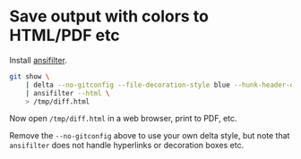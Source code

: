 # Save output with colors to HTML/PDF etc

Install [ansifilter](https://formulae.brew.sh/formula/ansifilter).

```sh
git show \
    | delta --no-gitconfig --file-decoration-style blue --hunk-header-decoration-style blue \
    | ansifilter --html \
    > /tmp/diff.html
```

Now open `/tmp/diff.html` in a web browser, print to PDF, etc.

Remove the `--no-gitconfig` above to use your own delta style, but note that `ansifilter` does not handle hyperlinks or decoration boxes etc.
